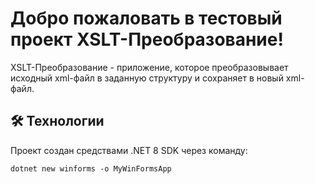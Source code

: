 # Добро пожаловать в тестовый проект XSLT-Преобразование!

XSLT-Преобразование - приложение, которое преобразовывает исходный xml-файл в заданную структуру и сохраняет в новый xml-файл.

## 🛠️ Технологии

Проект создан средствами .NET 8 SDK через команду: 
```
dotnet new winforms -o MyWinFormsApp
```